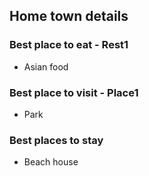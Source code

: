 ## Home town details

### Best place to eat - Rest1
- Asian food
### Best place to visit - Place1
- Park
### Best places to stay
- Beach house
